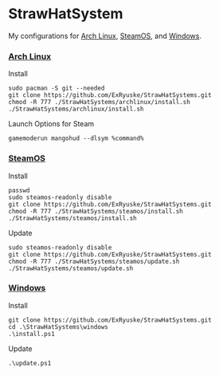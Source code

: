 # StrawHatSystem
My configurations for [Arch Linux](linux/README.md), [SteamOS](steamos/README.md), and [Windows](windows/README.md).

### [Arch Linux](arch/README.md)
Install
```
sudo pacman -S git --needed
git clone https://github.com/ExRyuske/StrawHatSystems.git
chmod -R 777 ./StrawHatSystems/archlinux/install.sh
./StrawHatSystems/archlinux/install.sh
```
Launch Options for Steam
```
gamemoderun mangohud --dlsym %command%
```
### [SteamOS](steamos/README.md)
Install
```
passwd
sudo steamos-readonly disable
git clone https://github.com/ExRyuske/StrawHatSystems.git
chmod -R 777 ./StrawHatSystems/steamos/install.sh
./StrawHatSystems/steamos/install.sh
```
Update
```
sudo steamos-readonly disable
git clone https://github.com/ExRyuske/StrawHatSystems.git
chmod -R 777 ./StrawHatSystems/steamos/update.sh
./StrawHatSystems/steamos/update.sh
```
### [Windows](windows/README.md)
Install
```
git clone https://github.com/ExRyuske/StrawHatSystems.git
cd .\StrawHatSystems\windows
.\install.ps1
```
Update
```
.\update.ps1
```
